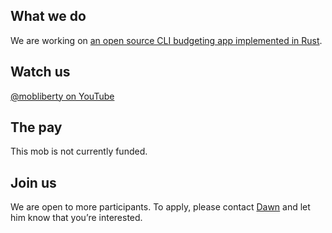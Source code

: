 ## What we do

We are working on [an open source CLI budgeting app implemented in Rust](https://github.com/mobusoperandi/budgeteer).

## Watch us

[@mobliberty on YouTube](https://www.youtube.com/@mobliberty)

## The pay

This mob is not currently funded.

## Join us

We are open to more participants. To apply, please contact [Dawn](https://twitter.com/mightyiam) and let him know that you’re interested.

